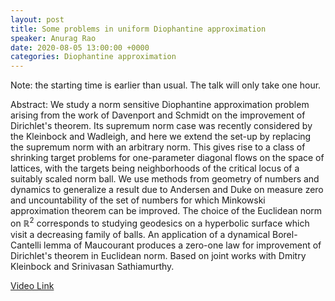 ```yaml
---
layout: post
title: Some problems in uniform Diophantine approximation
speaker: Anurag Rao
date: 2020-08-05 13:00:00 +0000
categories: Diophantine approximation
---
```


Note: the starting time is earlier than usual. The talk will only take one hour.

Abstract: We study a norm sensitive Diophantine approximation problem arising from the work of Davenport and Schmidt on the improvement of Dirichlet's theorem. Its supremum norm case was recently considered by the Kleinbock and Wadleigh, and here we extend the set-up by replacing the supremum norm with an arbitrary norm. This gives rise to a class of shrinking target problems for one-parameter diagonal flows on the space of lattices, with the targets being neighborhoods of the critical locus of a suitably scaled norm ball. We use methods from geometry of numbers and dynamics to generalize a result due to Andersen and Duke on measure zero and uncountability of the set of numbers for which Minkowski approximation theorem can be improved. The choice of the Euclidean norm on $\mathbb{R}^2$ corresponds to studying geodesics on a hyperbolic surface which visit a decreasing family of balls. An application of a dynamical Borel-Cantelli lemma of Maucourant produces a zero-one law for improvement of Dirichlet's theorem in Euclidean norm. Based on joint works with Dmitry Kleinbock and Srinivasan Sathiamurthy.

[Video Link](https://drive.google.com/file/d/17wMcY_H2aJ_0FbE0imOZa4WxMMAK8wQi/edit)